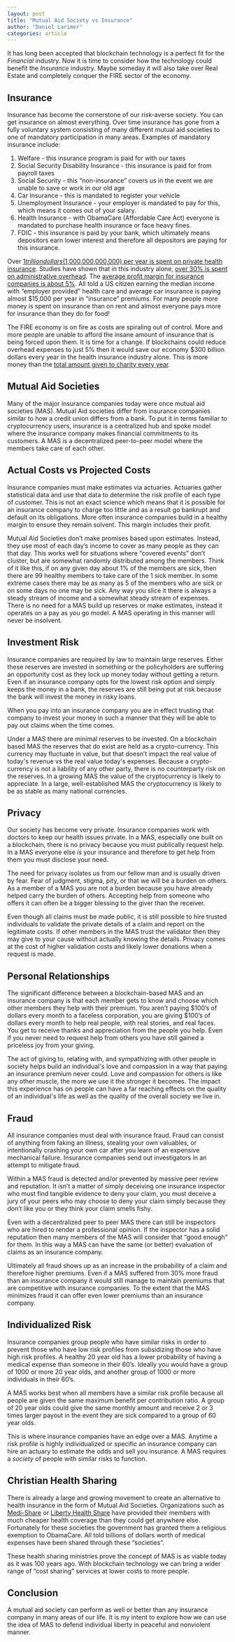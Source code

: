 ```yaml
---
layout: post
title: "Mutual Aid Society vs Insurance"
author: "Daniel Larimer"
categories: article
---
```

It has long been accepted that blockchain technology is a perfect fit for the *Financial* industry. Now it is time to consider how the technology could benefit the *Insurance* industry. Maybe someday it will also take over Real Estate and completely conquer the FIRE sector of the economy.

<!--more-->

## Insurance
Insurance has become the cornerstone of our risk-averse society. You can get insurance on almost everything. 
Over time insurance has gone from a fully voluntary system consisting of many different mutual aid societies to one of 
mandatory participation in many areas. Examples of mandatory insurance include:

1. Welfare - this insurance program is paid for with our taxes
2. Social Security Disability Insurance - this insurance is paid for from payroll taxes
3. Social Security - this “non-insurance” covers us in the event we are unable to save or work in our old age
4. Car Insurance - this is mandated to register your vehicle
5. Unemployment Insurance - your employer is mandated to pay for this, which means it comes out of your salary.
6. Health Insurance - with ObamaCare (Affordable Care Act) everyone is mandated to purchase health insurance or face heavy fines.
7. FDIC - this insurance is paid by your bank, which ultimately means depositors earn lower interest and therefore all depositors are paying for this insurance.

Over [$1 trillion dollars ($1,000,000,000,000) per year is spent on private health insurance](http://www.fool.com/investing/general/2015/01/04/heres-what-the-average-american-pays-for-health-in.aspx). Studies have shown that in this industry alone, [over 30% is spent on administrative overhead](http://www.bloomberg.com/bw/articles/2013-04-10/the-reason-health-care-is-so-expensive-insurance-companies). The [average profit margin for insurance companies is about 5%](http://www.investopedia.com/ask/answers/052515/what-usual-profit-margin-company-insurance-sector.asp). All told a US citizen earning the median income with “employer provided” health care and average car insurance is paying almost $15,000 per year in “insurance” premiums. For many people more money is spent on insurance than on rent and almost everyone pays more for insurance than they do for food!

The FIRE economy is on fire as costs are spiraling out of control. 
More and more people are unable to afford the insane amount of insurance that is being forced upon them.
It is time for a change. If blockchains could reduce overhead expenses to just 5% then it would save our economy 
$300 billion dollars every year in the health insurance industry alone. This is more money than the [total amount
given to charity every year](http://www.charitychoices.com/chargive.asp).

## Mutual Aid Societies 
Many of the major insurance companies today were once mutual aid societies (MAS). Mutual Aid societies differ from insurance companies similar to how a credit union differs from a bank. To put it in terms familiar to cryptocurrency users, insurance is a centralized hub and spoke model where the insurance company makes financial commitments to its customers. A MAS is a decentralized peer-to-peer model where the members take care of each other. 

## Actual Costs vs Projected Costs
Insurance companies must make estimates via actuaries. Actuaries gather statistical data and use that data to determine the risk profile of each type of customer. This is not an exact science which means that it is possible for an insurance company to charge too little and as a result go bankrupt and default on its obligations. More often insurance companies build in a healthy margin to ensure they remain solvent. This margin includes their profit. 

Mutual Aid Societies don’t make promises based upon estimates. Instead, they use most of each day’s income to cover as many people as they can that day. This works well for situations where “covered events” don’t cluster, but are somewhat randomly distributed among the members. Think of it like this, if on any given day about 1% of the members are sick, then there are 99 healthy members to take care of the 1 sick member. In some extreme cases there may be as many as 5 of the members who are sick or on some days no one may be sick. Any way you slice it there is always a steady stream of income and a somewhat steady stream of expenses. There is no need for a MAS build up reserves or make estimates, instead it operates on a pay as you go model. A MAS operating in this manner will never be insolvent. 

## Investment Risk 
Insurance companies are required by law to maintain large reserves. Either these reserves are invested in something or the policyholders are suffering an opportunity cost as they lock up money today without getting a return. Even if an insurance company opts for the lowest risk option and simply keeps the money in a bank, the reserves are still being put at risk because the bank will invest the money in risky loans. 

When you pay into an insurance company you are in effect trusting that company to invest your money in such a manner that they will be able to pay out claims when the time comes.

Under a MAS there are minimal reserves to be invested. On a blockchain based MAS the reserves that do exist are held as a crypto-currency. This currency may fluctuate in value, but that doesn’t impact the real value of today's revenue vs the real value today's expenses. Because a crypto-currency is not a liability of any other party, there is no counterparty risk on the reserves. In a growing MAS the value of the cryptocurrency is likely to appreciate. In a large, well-established MAS the cryptocurrency is likely to be as stable as many national currencies.

## Privacy 
Our society has become very private. Insurance companies work with doctors to keep our health issues private. In a MAS, especially one built on a blockchain, there is no privacy because you must publically request help. In a MAS everyone else *is* your insurance and therefore to get help from them you must disclose your need.

The need for privacy isolates us from our fellow man and is usually driven by fear. Fear of judgment, stigma, pity, or that we will be a burden on others. As a member of a MAS you are not a burden because you have already helped carry the burden of others. Accepting help from someone who offers it can often be a bigger blessing to the giver than the receiver. 

Even though all claims must be made public, it is still possible to hire trusted individuals to validate the private details of a claim and report on the legitimate costs. If other members in the MAS trust the validator then they may give to your cause without actually knowing the details. Privacy comes at the cost of higher validation costs and likely lower donations when a request is made.

## Personal Relationships 
The significant difference between a blockchain-based MAS and an insurance company is that each member gets to know and choose which other members they help with their premium. You aren’t paying $100’s of dollars every month to a faceless corporation, you are giving $100’s of dollars every month to help real people, with real stories, and real faces. You get to receive thanks and appreciation from the people you help. Even if you never need to request help from others you have still gained a priceless joy from your giving. 

The act of giving to, relating with, and sympathizing with other people in society helps build an individual's love and compassion in a way that paying an insurance premium never could. Love and compassion for others is like any other muscle, the more we use it the stronger it becomes. The impact this experience has on people can have a far reaching effects on the quality of an individual's life as well as the quality of the overall society we live in. 

## Fraud 
All insurance companies must deal with insurance fraud. Fraud can consist of anything from faking an illness, stealing your own valuables, or intentionally crashing your own car after you learn of an expensive mechanical failure. Insurance companies send out investigators in an attempt to mitigate fraud. 

Within a MAS fraud is detected and/or prevented by massive peer review and reputation. It isn’t a matter of simply deceiving one insurance inspector who must find tangible evidence to deny your claim, you must deceive a jury of your peers who may choose to deny your claim simply because they don’t like you or they think your claim smells fishy. 

Even with a decentralized peer to peer MAS there can still be inspectors who are hired to render a professional opinion. If the inspector has a solid reputation then many members of the MAS will consider that “good enough” for them. In this way a MAS can have the same (or better) evaluation of claims as an insurance company.

Ultimately all fraud shows up as an increase in the probability of a claim and therefore higher premiums. Even if a MAS suffered from 30% more fraud than an insurance company it would still manage to maintain premiums that are competitive with insurance companies. To the extent that the MAS minimizes fraud it can offer even lower premiums than an insurance company.

## Individualized Risk 
Insurance companies group people who have similar risks in order to prevent those who have low risk profiles from subsidizing those who have high risk profiles. A healthy 20 year old has a lower probability of having a medical expense than someone in their 60’s. Ideally you would have a group of 1000 or more 20 year olds, and another group of 1000 or more individuals in their 60’s. 

A MAS works best when all members have a similar risk profile because all people are given the same maximum benefit per contribution ratio. A group of 20 year olds could give the same monthly amount and receive 2 or 3 times larger payout in the event they are sick compared to a group of 60 year olds. 

This is where insurance companies have an edge over a MAS. Anytime a risk profile is highly individualized or specific an insurance company can hire an actuary to estimate the odds and sell you insurance. A MAS requires a *society* of people with similar risks to function.

## Christian Health Sharing 

There is already a large and growing movement to create an alternative to health insurance in the form of Mutual Aid Societies. Organizations such as [Medi-Share](https://mychristiancare.org/medi-share/) or [Liberty Health Share](http://www.libertyhealthshare.org/) have provided their members with much cheaper health coverage than they could get anywhere else. Fortunately for these societies the government has granted them a religious exemption to ObamaCare. All told billions of dollars worth of medical expenses have been shared through these “societies”. 

These health sharing ministries prove the concept of MAS is as viable today as it was 100 years ago. With blockchain technology we can bring a wider range of “cost sharing” services at lower costs to more people. 

## Conclusion

A mutual aid society can perform as well or better than any insurance company in many areas of our life. It is my intent to explore how we can use the idea of MAS to defend individual liberty in peaceful and nonviolent manner.
